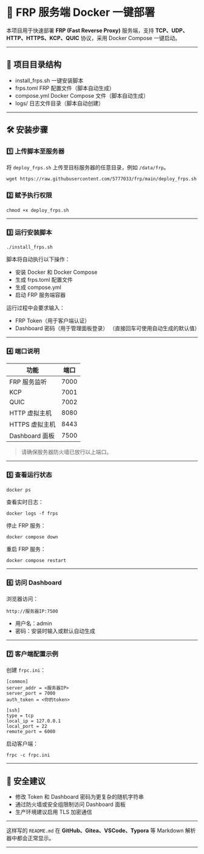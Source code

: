 # 🚀 FRP 服务端 Docker 一键部署

本项目用于快速部署 **FRP (Fast Reverse Proxy)** 服务端，支持 **TCP、UDP、HTTP、HTTPS、KCP、QUIC** 协议，采用 Docker Compose 一键启动。

---

## 📂 项目目录结构

* install\_frps.sh   一键安装脚本
* frps.toml         FRP 配置文件（脚本自动生成）
* compose.yml       Docker Compose 文件（脚本自动生成）
* logs/             日志文件目录（脚本自动创建）

---

## 🛠️ 安装步骤

### 1️⃣ 上传脚本至服务器

将 `deploy_frps.sh` 上传至目标服务器的任意目录，例如 `/data/frp`。

```
wget https://raw.githubusercontent.com/5777033/frp/main/deploy_frps.sh
```

### 2️⃣ 赋予执行权限

```
chmod +x deploy_frps.sh
```

---

### 3️⃣ 运行安装脚本

```
./install_frps.sh
```

脚本将自动执行以下操作：

* 安装 Docker 和 Docker Compose
* 生成 frps.toml 配置文件
* 生成 compose.yml
* 启动 FRP 服务端容器

运行过程中会要求输入：

* FRP Token（用于客户端认证）
* Dashboard 密码（用于管理面板登录）
  （直接回车可使用自动生成的默认值）

---

### 4️⃣ 端口说明

| 功能           | 端口   |
| ------------ | ---- |
| FRP 服务监听     | 7000 |
| KCP          | 7001 |
| QUIC         | 7002 |
| HTTP 虚拟主机    | 8080 |
| HTTPS 虚拟主机   | 8443 |
| Dashboard 面板 | 7500 |

> 请确保服务器防火墙已放行以上端口。

---

### 5️⃣ 查看运行状态

```
docker ps
```

查看实时日志：

```
docker logs -f frps
```

停止 FRP 服务：

```
docker compose down
```

重启 FRP 服务：

```
docker compose restart
```

---

### 6️⃣ 访问 Dashboard

浏览器访问：

```
http://服务器IP:7500
```

* 用户名：admin
* 密码：安装时输入或默认自动生成

---

### 7️⃣ 客户端配置示例

创建 `frpc.ini`：

```
[common]
server_addr = <服务器IP>
server_port = 7000
auth_token = <你的token>

[ssh]
type = tcp
local_ip = 127.0.0.1
local_port = 22
remote_port = 6000
```

启动客户端：

```
frpc -c frpc.ini
```

---

## 🔐 安全建议

* 修改 Token 和 Dashboard 密码为更复杂的随机字符串
* 通过防火墙或安全组限制访问 Dashboard 面板
* 生产环境建议启用 TLS 加密通信

---

这样写的 `README.md` 在 **GitHub、Gitea、VSCode、Typora** 等 Markdown 解析器中都会正常显示。

---
